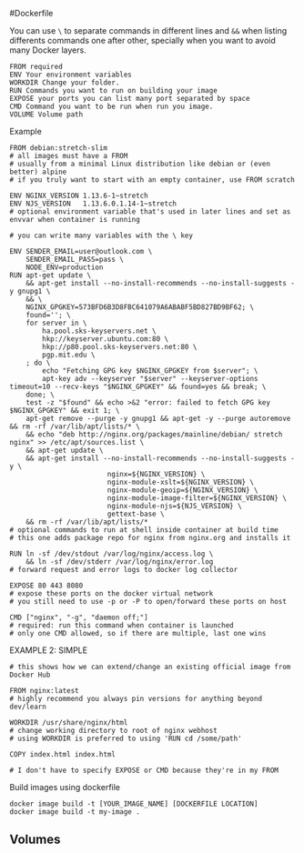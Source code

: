 

#Dockerfile

You can use `\` to separate commands in different lines and `&&` when listing differents commands one after other, specially when you want to avoid many Docker layers.

	FROM required
	ENV Your environment variables
	WORKDIR Change your folder.
	RUN Commands you want to run on building your image
	EXPOSE your ports you can list many port separated by space
	CMD Command you want to be run when run you image.
	VOLUME Volume path


Example

	FROM debian:stretch-slim
	# all images must have a FROM
	# usually from a minimal Linux distribution like debian or (even better) alpine
	# if you truly want to start with an empty container, use FROM scratch

	ENV NGINX_VERSION 1.13.6-1~stretch
	ENV NJS_VERSION   1.13.6.0.1.14-1~stretch
	# optional environment variable that's used in later lines and set as envvar when container is running

	# you can write many variables with the \ key
	
	ENV SENDER_EMAIL=user@outlook.com \
		SENDER_EMAIL_PASS=pass \
		NODE_ENV=production
	RUN apt-get update \
		&& apt-get install --no-install-recommends --no-install-suggests -y gnupg1 \
		&& \
		NGINX_GPGKEY=573BFD6B3D8FBC641079A6ABABF5BD827BD9BF62; \
		found=''; \
		for server in \
			ha.pool.sks-keyservers.net \
			hkp://keyserver.ubuntu.com:80 \
			hkp://p80.pool.sks-keyservers.net:80 \
			pgp.mit.edu \
		; do \
			echo "Fetching GPG key $NGINX_GPGKEY from $server"; \
			apt-key adv --keyserver "$server" --keyserver-options timeout=10 --recv-keys "$NGINX_GPGKEY" && found=yes && break; \
		done; \
		test -z "$found" && echo >&2 "error: failed to fetch GPG key $NGINX_GPGKEY" && exit 1; \
		apt-get remove --purge -y gnupg1 && apt-get -y --purge autoremove && rm -rf /var/lib/apt/lists/* \
		&& echo "deb http://nginx.org/packages/mainline/debian/ stretch nginx" >> /etc/apt/sources.list \
		&& apt-get update \
		&& apt-get install --no-install-recommends --no-install-suggests -y \
							nginx=${NGINX_VERSION} \
							nginx-module-xslt=${NGINX_VERSION} \
							nginx-module-geoip=${NGINX_VERSION} \
							nginx-module-image-filter=${NGINX_VERSION} \
							nginx-module-njs=${NJS_VERSION} \
							gettext-base \
		&& rm -rf /var/lib/apt/lists/*
	# optional commands to run at shell inside container at build time
	# this one adds package repo for nginx from nginx.org and installs it

	RUN ln -sf /dev/stdout /var/log/nginx/access.log \
		&& ln -sf /dev/stderr /var/log/nginx/error.log
	# forward request and error logs to docker log collector

	EXPOSE 80 443 8080
	# expose these ports on the docker virtual network
	# you still need to use -p or -P to open/forward these ports on host

	CMD ["nginx", "-g", "daemon off;"]
	# required: run this command when container is launched
	# only one CMD allowed, so if there are multiple, last one wins


EXAMPLE 2: SIMPLE

    # this shows how we can extend/change an existing official image from Docker Hub
    
    FROM nginx:latest
    # highly recommend you always pin versions for anything beyond dev/learn
    
    WORKDIR /usr/share/nginx/html
    # change working directory to root of nginx webhost
    # using WORKDIR is preferred to using 'RUN cd /some/path'
    
    COPY index.html index.html
    
    # I don't have to specify EXPOSE or CMD because they're in my FROM

Build images using dockerfile

    docker image build -t [YOUR_IMAGE_NAME] [DOCKERFILE LOCATION]
    docker image build -t my-image .


## Volumes
